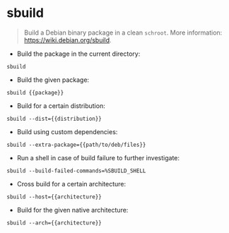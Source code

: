 # sbuild

> Build a Debian binary package in a clean `schroot`.
> More information: <https://wiki.debian.org/sbuild>.

- Build the package in the current directory:

`sbuild`

- Build the given package:

`sbuild {{package}}`

- Build for a certain distribution:

`sbuild --dist={{distribution}}`

- Build using custom dependencies:

`sbuild --extra-package={{path/to/deb/files}}`

- Run a shell in case of build failure to further investigate:

`sbuild --build-failed-commands=%SBUILD_SHELL`

- Cross build for a certain architecture:

`sbuild --host={{architecture}}`

- Build for the given native architecture:

`sbuild --arch={{architecture}}`
